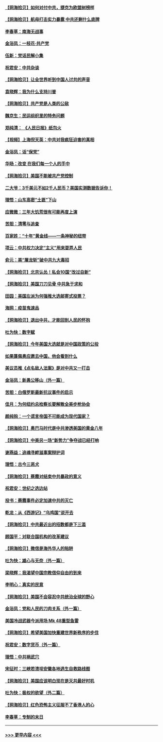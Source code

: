 #### [【网海拾贝】如何对付中共，捷克为欧盟树榜样](../pages/nsc993/n12374209.md?t=09030951) 
#### [【网海拾贝】航母打击实力暴露 中共还剩什么底牌](../pages/nsc993/n12371825.md?t=09030951) 
#### [李春草：南海无战事](../pages/nsc993/n12371159.md?t=09030951) 
#### [金浴凤：一枝花·共产党](../pages/nsc993/n12368757.md?t=09030951) 
#### [伍新：党话民解小集](../pages/nsc993/n12366907.md?t=09030951) 
#### [祝君安：中共杂谈](../pages/nsc993/n12366076.md?t=09030951) 
#### [【网海拾贝】让全世界听到中国人讨共的声音](../pages/nsc993/n12365569.md?t=09030951) 
#### [袁晓辉：我为什么支持川普](../pages/nsc993/n12362670.md?t=09030951) 
#### [【网海拾贝】共产党是人类的公敌](../pages/nsc993/n12363182.md?t=09030951) 
#### [魏京生：民运组织里的特务问题](../pages/nsc993/n12363010.md?t=09030951) 
#### [郑纯清： 《人民日报》纸包火](../pages/nsc993/n12362706.md?t=09030951) 
#### [【视频】上海倪天英：中共对我疯狂迫害的真相](../pages/nsc993/n12356341.md?t=09030951) 
#### [金浴凤：话“保党”](../pages/nsc993/n12361867.md?t=09030951) 
#### [华旸：改变 在我们每一个人的手中](../pages/nsc993/n12361774.md?t=09030951) 
#### [【网海拾贝】美国不能被共产党控制](../pages/nsc993/n12360271.md?t=09030951) 
#### [二大爷：3千美元不如2千人民币？美国实测数据告诉你！](../pages/nsc993/n12358563.md?t=09030951) 
#### [理悟：山东高密“土匪”下山](../pages/nsc993/n12358535.md?t=09030951) 
#### [应微微：三年大饥荒很有可能再度上演](../pages/nsc993/n12358523.md?t=09030951) 
#### [苦胆：清零与追查](../pages/nsc993/n12358501.md?t=09030951) 
#### [百家姓：“十年”黄金线——一条神秘的纽带](../pages/nsc993/n12358319.md?t=09030951) 
#### [项云：中共权力决定“主义”用来耍弄人民](../pages/nsc993/n12358172.md?t=09030951) 
#### [俞元：美“屠龙斩”破中共九大毒招](../pages/nsc993/n12357822.md?t=09030951) 
#### [【网海拾贝】北京认怂！私会10国“改过自新”](../pages/nsc993/n12357784.md?t=09030951) 
#### [【网海拾贝】美国刀刀见骨 中共急于求和](../pages/nsc993/n12355511.md?t=09030951) 
#### [田园：美国左派为何强推大选邮寄式投票？](../pages/nsc993/n12352963.md?t=09030951) 
#### [海网：疫苗鬼速品](../pages/nsc993/n12354438.md?t=09030951) 
#### [【网海拾贝】退出中共，才能回到人民的怀抱](../pages/nsc993/n12352634.md?t=09030951) 
#### [吐为快：数字赋](../pages/nsc993/n12352317.md?t=09030951) 
#### [【网海拾贝】今年美国大选就是对中国政策的公投](../pages/nsc993/n12350973.md?t=09030951) 
#### [如果蓬佩奥应邀去中国，他会看到什么](../pages/nsc993/n12350945.md?t=09030951) 
#### [美议员推《点名敌人法案》是对中共又一打击](../pages/nsc993/n12350765.md?t=09030951) 
#### [金浴凤：新愚公移山（外一篇）](../pages/nsc993/n12350253.md?t=09030951) 
#### [苦胆：白俄罗斯最新抗议事件的启示](../pages/nsc993/n12349989.md?t=09030951) 
#### [佳月：为何纽约总检察长要解散全美步枪协会](../pages/nsc993/n12349939.md?t=09030951) 
#### [颜纯钩：一个谎言帝国不可能成为现代国家？](../pages/nsc993/n12349898.md?t=09030951) 
#### [【网海拾贝】奥巴马时代是中共渗透美国的黄金八年](../pages/nsc993/n12349284.md?t=09030951) 
#### [【网海拾贝】中美另一场“新势力”争夺战已经打响](../pages/nsc993/n12346998.md?t=09030951) 
#### [谢燕益：追魂寻衅滋事案辩护词](../pages/nsc993/n12346892.md?t=09030951) 
#### [理悟：古今三恶犬](../pages/nsc993/n12345190.md?t=09030951) 
#### [【网海拾贝】蔡霞对结束中共暴政的意义](../pages/nsc993/n12344263.md?t=09030951) 
#### [祝君安：世纪之选边站](../pages/nsc993/n12342382.md?t=09030951) 
#### [投书：蔡霞事件必定加速中共的灭亡](../pages/nsc993/n12341881.md?t=09030951) 
#### [乾龙：从《西游记》“乌鸡国”说开去](../pages/nsc993/n12341690.md?t=09030951) 
#### [【网海拾贝】中共最近出的招数都是下三滥](../pages/nsc993/n12341593.md?t=09030951) 
#### [顾国平：对联合国机构的改革建议](../pages/nsc993/n12339928.md?t=09030951) 
#### [【网海拾贝】微信是海外华人的陷阱](../pages/nsc993/n12338868.md?t=09030951) 
#### [吐为快：雄心与无奈（外一篇）](../pages/nsc993/n12338132.md?t=09030951) 
#### [梁晓辉：我渴望中国宗教信仰自由的到来](../pages/nsc993/n12336657.md?t=09030951) 
#### [李明心：真实的民意](../pages/nsc993/n12336089.md?t=09030951) 
#### [【网海拾贝】美国不会容忍中共统治全球的野心](../pages/nsc993/n12336063.md?t=09030951) 
#### [金浴凤：党和人民的刀肉关系（外一篇）](../pages/nsc993/n12335834.md?t=09030951) 
#### [美国冷战武器今派用场 Mk 48重型鱼雷](../pages/nsc993/n12335354.md?t=09030951) 
#### [【网海拾贝】希望美国加快重建世界新秩序的步伐](../pages/nsc993/n12334224.md?t=09030951) 
#### [祝君安：数字货币（外一篇）](../pages/nsc993/n12334186.md?t=09030951) 
#### [理悟：中共祸武穴](../pages/nsc993/n12333962.md?t=09030951) 
#### [宋征时：三峡若溃坝安徽各地逃生自救路线图](../pages/nsc993/n12332450.md?t=09030951) 
#### [【网海拾贝】美国应该明白现在是灭共最好时机](../pages/nsc993/n12332313.md?t=09030951) 
#### [吐为快：极权的欲望（外二篇）](../pages/nsc993/n12332089.md?t=09030951) 
#### [【网海拾贝】红色恐怖主义征服不了香港人的心](../pages/nsc993/n12329296.md?t=09030951) 
#### [李春草：专制的末日](../pages/nsc993/n12329079.md?t=09030951) 

----
#### [ >>> 更早内容 <<< ](../indexes/nsc993-earlier.md)
